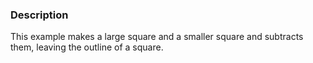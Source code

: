 ### Description
This example makes a large square and a smaller square and subtracts them, leaving the outline of a square.
